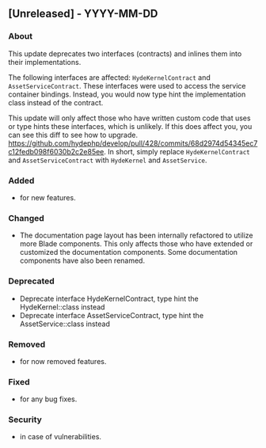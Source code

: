 ## [Unreleased] - YYYY-MM-DD

### About

This update deprecates two interfaces (contracts) and inlines them into their implementations.

The following interfaces are affected: `HydeKernelContract` and `AssetServiceContract`. These interfaces were used to access the service container bindings. Instead, you would now type hint the implementation class instead of the contract.

This update will only affect those who have written custom code that uses or type hints these interfaces, which is unlikely. If this does affect you, you can see this diff to see how to upgrade. https://github.com/hydephp/develop/pull/428/commits/68d2974d54345ec7c12fedb098f6030b2c2e85ee. In short, simply replace `HydeKernelContract` and `AssetServiceContract` with `HydeKernel` and `AssetService`.

### Added
- for new features.

### Changed
- The documentation page layout has been internally refactored to utilize more Blade components. This only affects those who have extended or customized the documentation components. Some documentation components have also been renamed.

### Deprecated
- Deprecate interface HydeKernelContract, type hint the HydeKernel::class instead
- Deprecate interface AssetServiceContract, type hint the AssetService::class instead
  
### Removed
- for now removed features.

### Fixed
- for any bug fixes.

### Security
- in case of vulnerabilities.
